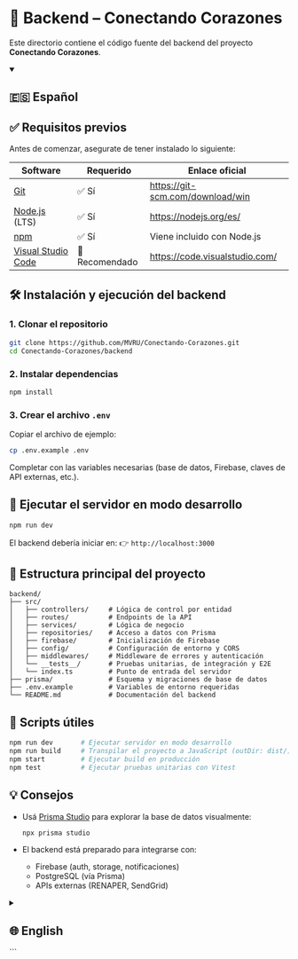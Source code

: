 <!-- Agregar estructura de carpetas, scripts, variables de entorno, configuración avanzada, tests, deploy, etc. -->

# 🧠 Backend – Conectando Corazones

Este directorio contiene el código fuente del backend del proyecto **Conectando Corazones**.

<details open>
<summary><h2>🇪🇸 Español</h2></summary>

## ✅ Requisitos previos

Antes de comenzar, asegurate de tener instalado lo siguiente:

| Software                                             | Requerido     | Enlace oficial                   |
| ---------------------------------------------------- | ------------- | -------------------------------- |
| [Git](https://git-scm.com/)                          | ✅ Sí          | https://git-scm.com/download/win |
| [Node.js](https://nodejs.org/es/) (LTS)              | ✅ Sí          | https://nodejs.org/es/           |
| [npm](https://www.npmjs.com/)                        | ✅ Sí          | Viene incluido con Node.js       |
| [Visual Studio Code](https://code.visualstudio.com/) | 🔄 Recomendado | https://code.visualstudio.com/   |

## 🛠️ Instalación y ejecución del backend

### 1. Clonar el repositorio

```bash
git clone https://github.com/MVRU/Conectando-Corazones.git
cd Conectando-Corazones/backend
````

### 2. Instalar dependencias

```bash
npm install
```

### 3. Crear el archivo `.env`

Copiar el archivo de ejemplo:

```bash
cp .env.example .env
```

Completar con las variables necesarias (base de datos, Firebase, claves de API externas, etc.).

## 🚀 Ejecutar el servidor en modo desarrollo

```bash
npm run dev
```

El backend debería iniciar en:
👉 `http://localhost:3000`

## 📂 Estructura principal del proyecto

```plaintext
backend/
├── src/
│   ├── controllers/     # Lógica de control por entidad
│   ├── routes/          # Endpoints de la API
│   ├── services/        # Lógica de negocio
│   ├── repositories/    # Acceso a datos con Prisma
│   ├── firebase/        # Inicialización de Firebase
│   ├── config/          # Configuración de entorno y CORS
│   ├── middlewares/     # Middleware de errores y autenticación
│   └── __tests__/       # Pruebas unitarias, de integración y E2E
│   └── index.ts         # Punto de entrada del servidor
├── prisma/              # Esquema y migraciones de base de datos
├── .env.example         # Variables de entorno requeridas
└── README.md            # Documentación del backend
```

## 🧪 Scripts útiles

```bash
npm run dev       # Ejecutar servidor en modo desarrollo
npm run build     # Transpilar el proyecto a JavaScript (outDir: dist/)
npm start         # Ejecutar build en producción
npm test          # Ejecutar pruebas unitarias con Vitest
```

## 💡 Consejos

* Usá [Prisma Studio](https://www.prisma.io/studio) para explorar la base de datos visualmente:

  ```bash
  npx prisma studio
  ```

* El backend está preparado para integrarse con:

  * Firebase (auth, storage, notificaciones)
  * PostgreSQL (vía Prisma)
  * APIs externas (RENAPER, SendGrid)

</details>

<details>
<summary><h2>🌐 English</h2></summary>

## ✅ Requirements

Make sure you have the following software installed:

| Software                                             | Required      | Official link                                                        |
| ---------------------------------------------------- | ------------- | -------------------------------------------------------------------- |
| [Git](https://git-scm.com/)                          | ✅ Yes         | [https://git-scm.com/download/win](https://git-scm.com/download/win) |
| [Node.js](https://nodejs.org/en/) (LTS)              | ✅ Yes         | [https://nodejs.org/en/](https://nodejs.org/en/)                     |
| [npm](https://www.npmjs.com/)                        | ✅ Yes         | Included with Node.js                                                |
| [Visual Studio Code](https://code.visualstudio.com/) | 🔄 Recommended | [https://code.visualstudio.com/](https://code.visualstudio.com/)     |

## 🛠️ Install and run the backend

### 1. Clone the repository

```bash
git clone https://github.com/MVRU/Conectando-Corazones.git
cd Conectando-Corazones/backend
```

### 2. Install dependencies

```bash
npm install
```

### 3. Create a `.env` file

Copy the example file:

```bash
cp .env.example .env
```

Fill in the required environment variables (database, Firebase, APIs, etc.).

## 🚀 Start the development server

```bash
npm run dev
```

The backend should run at:
👉 `http://localhost:3000`

## 📂 Project structure

```plaintext
backend/
├── src/
│   ├── controllers/     # Logic by entity
│   ├── routes/          # API endpoints
│   ├── services/        # Business logic
│   ├── repositories/    # Data access via Prisma
│   ├── firebase/        # Firebase setup
│   ├── config/          # Environment & CORS config
│   ├── middlewares/     # Error and auth middleware
│   └── __tests__/       # Unit, integration, and E2E tests
│   └── index.ts         # App entry point
├── prisma/              # DB schema and migrations
├── .env.example         # Required environment variables
└── README.md            # Backend documentation
```

## 🧪 Useful scripts

```bash
npm run dev       # Run dev server with ts-node
npm run build     # Compile to JavaScript (output to dist/)
npm start         # Run the production build
npm test          # Run unit tests with Vitest
```

## 💡 Tips

* Use [Prisma Studio](https://www.prisma.io/studio) to visualize the DB:

  ```bash
  npx prisma studio
  ```

* This backend is ready to integrate with:

  * Firebase (auth, storage, notifications)
  * PostgreSQL (via Prisma)
  * External APIs (RENAPER, SendGrid)

</details>
```